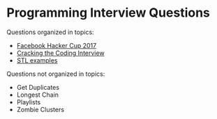 # Programming Interview Questions

Questions organized in topics:

* [Facebook Hacker Cup 2017](HackerCup2017/README.md)
* [Cracking the Coding Interview](CrackingTheCodingInterview/README.md)
* [STL examples](stl/README.md)

Questions not organized in topics:

* Get Duplicates
* Longest Chain
* Playlists
* Zombie Clusters

